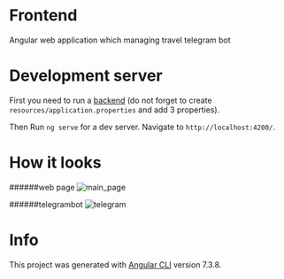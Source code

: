 # Frontend 

Angular web application which managing travel telegram bot

# Development server

First you need to run a [backend](https://github.com/RSTq1337/backForBot) (do not forget to create `resources/application.properties` and add 3 properties). 

Then Run `ng serve` for a dev server. Navigate to `http://localhost:4200/`.

# How it looks
######web page
![main_page](https://res.cloudinary.com/summerproject/image/upload/v1599779913/gitHubREAD.me/%D0%BF%D0%B5%D1%80%D0%B2%D1%8B%D0%B9%D0%A1%D0%9A%D0%A0%D0%98%D0%9D_migbcs.png)


######telegrambot
![telegram](https://res.cloudinary.com/summerproject/image/upload/v1599780992/gitHubREAD.me/%D1%82%D1%80%D0%B5%D1%82%D0%B8%D0%B9%D0%A1%D0%9A%D0%A0%D0%98%D0%9D_ah6luo.png)
# Info
This project was generated with [Angular CLI](https://github.com/angular/angular-cli) version 7.3.8.
